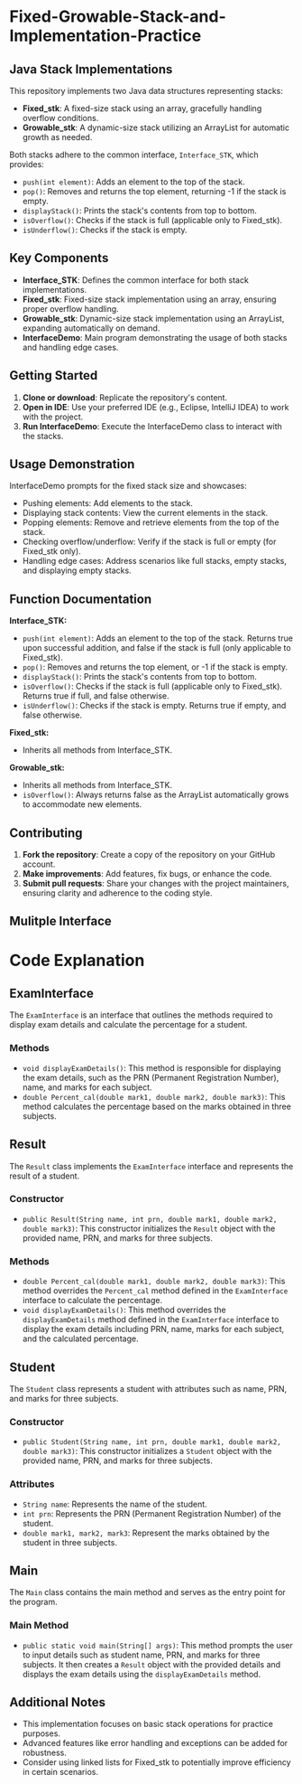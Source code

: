 # Fixed-Growable-Stack-and-Implementation-Practice
## Java Stack Implementations

This repository implements two Java data structures representing stacks:

- **Fixed_stk**: A fixed-size stack using an array, gracefully handling overflow conditions.
- **Growable_stk**: A dynamic-size stack utilizing an ArrayList for automatic growth as needed.

Both stacks adhere to the common interface, `Interface_STK`, which provides:

- `push(int element)`: Adds an element to the top of the stack.
- `pop()`: Removes and returns the top element, returning -1 if the stack is empty.
- `displayStack()`: Prints the stack's contents from top to bottom.
- `isOverflow()`: Checks if the stack is full (applicable only to Fixed_stk).
- `isUnderflow()`: Checks if the stack is empty.

## Key Components

- **Interface_STK**: Defines the common interface for both stack implementations.
- **Fixed_stk**: Fixed-size stack implementation using an array, ensuring proper overflow handling.
- **Growable_stk**: Dynamic-size stack implementation using an ArrayList, expanding automatically on demand.
- **InterfaceDemo**: Main program demonstrating the usage of both stacks and handling edge cases.

## Getting Started

1. **Clone or download**: Replicate the repository's content.
2. **Open in IDE**: Use your preferred IDE (e.g., Eclipse, IntelliJ IDEA) to work with the project.
3. **Run InterfaceDemo**: Execute the InterfaceDemo class to interact with the stacks.

## Usage Demonstration

InterfaceDemo prompts for the fixed stack size and showcases:

- Pushing elements: Add elements to the stack.
- Displaying stack contents: View the current elements in the stack.
- Popping elements: Remove and retrieve elements from the top of the stack.
- Checking overflow/underflow: Verify if the stack is full or empty (for Fixed_stk only).
- Handling edge cases: Address scenarios like full stacks, empty stacks, and displaying empty stacks.

## Function Documentation

**Interface_STK:**

- `push(int element)`: Adds an element to the top of the stack. Returns true upon successful addition, and false if the stack is full (only applicable to Fixed_stk).
- `pop()`: Removes and returns the top element, or -1 if the stack is empty.
- `displayStack()`: Prints the stack's contents from top to bottom.
- `isOverflow()`: Checks if the stack is full (applicable only to Fixed_stk). Returns true if full, and false otherwise.
- `isUnderflow()`: Checks if the stack is empty. Returns true if empty, and false otherwise.

**Fixed_stk:**

- Inherits all methods from Interface_STK.

**Growable_stk:**

- Inherits all methods from Interface_STK.
- `isOverflow()`: Always returns false as the ArrayList automatically grows to accommodate new elements.

## Contributing

1. **Fork the repository**: Create a copy of the repository on your GitHub account.
2. **Make improvements**: Add features, fix bugs, or enhance the code.
3. **Submit pull requests**: Share your changes with the project maintainers, ensuring clarity and adherence to the coding style.


## Mulitple Interface

# Code Explanation

## ExamInterface

The `ExamInterface` is an interface that outlines the methods required to display exam details and calculate the percentage for a student.

### Methods

- `void displayExamDetails()`: This method is responsible for displaying the exam details, such as the PRN (Permanent Registration Number), name, and marks for each subject.
- `double Percent_cal(double mark1, double mark2, double mark3)`: This method calculates the percentage based on the marks obtained in three subjects.

## Result

The `Result` class implements the `ExamInterface` interface and represents the result of a student.

### Constructor

- `public Result(String name, int prn, double mark1, double mark2, double mark3)`: This constructor initializes the `Result` object with the provided name, PRN, and marks for three subjects.

### Methods

- `double Percent_cal(double mark1, double mark2, double mark3)`: This method overrides the `Percent_cal` method defined in the `ExamInterface` interface to calculate the percentage.
- `void displayExamDetails()`: This method overrides the `displayExamDetails` method defined in the `ExamInterface` interface to display the exam details including PRN, name, marks for each subject, and the calculated percentage.

## Student

The `Student` class represents a student with attributes such as name, PRN, and marks for three subjects.

### Constructor

- `public Student(String name, int prn, double mark1, double mark2, double mark3)`: This constructor initializes a `Student` object with the provided name, PRN, and marks for three subjects.

### Attributes

- `String name`: Represents the name of the student.
- `int prn`: Represents the PRN (Permanent Registration Number) of the student.
- `double mark1, mark2, mark3`: Represent the marks obtained by the student in three subjects.

## Main

The `Main` class contains the main method and serves as the entry point for the program.

### Main Method

- `public static void main(String[] args)`: This method prompts the user to input details such as student name, PRN, and marks for three subjects. It then creates a `Result` object with the provided details and displays the exam details using the `displayExamDetails` method.



## Additional Notes

- This implementation focuses on basic stack operations for practice purposes.
- Advanced features like error handling and exceptions can be added for robustness.
- Consider using linked lists for Fixed_stk to potentially improve efficiency in certain scenarios.
